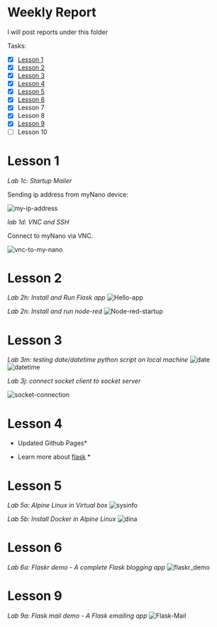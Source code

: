 # Weekly Report
I will post reports under this folder

Tasks:
 - [x] [Lesson 1](./#Lesson-1)
 - [x] [Lesson 2](./#Lesson-2)
 - [x] [Lesson 3](./#Lesson-3)
 - [x] [Lesson 4](./#Lesson-4)
 - [x] [Lesson 5](./#Lesson-5)
 - [x] [Lesson 6](./#Lesson-6)
 - [x] Lesson 7
 - [x] Lesson 8
 - [x] [Lesson 9](./#Lesson-9)
 - [ ] Lesson 10
 
 # Lesson 1
 *Lab 1c: Startup Mailer*
 
 Sending ip address from myNano device:
 
![my-ip-address](./Images/ip_me-1.png)

*lab 1d: VNC and SSH*

Connect to myNano via VNC.

![vnc-to-my-nano](./Images/EE629-Lab1d-vnc.gif)

# Lesson 2
*Lab 2h: Install and Run Flask app*
![Hello-app](./Images/Flask_1.jpg)

*Lab 2n: Install and run node-red*
![Node-red-startup](./Images/node-red_1.jpg)

# Lesson 3

*Lab 3m: testing date/datetime python script on local machine*
![date](./Images/date_1.png)
![datetime](./Images/datetime_1.png)

*Lab 3j: connect socket client to socket server*

![socket-connection](./Images/socket_conn.png)

# Lesson 4

* Updated Github Pages*

* Learn more about [flask](https://flask.palletsprojects.com/en/1.1.x/) *

# Lesson 5

*Lab 5a: Alpine Linux in Virtual box*
![sysinfo](./Images/sysinfo.png)

*Lab 5b: Install Docker in Alpine Linux*
![dina](./Images/docker_in_Alpine.png)

# Lesson 6
*Lab 6a: Flaskr demo - A complete Flask blogging app*
![flaskr_demo](./Images/flaskr_demo.gif)

# Lesson 9
*Lab 9a: Flask mail demo - A Flask emailing app*
![Flask-Mail](./Images/Flask-Mail.png)




